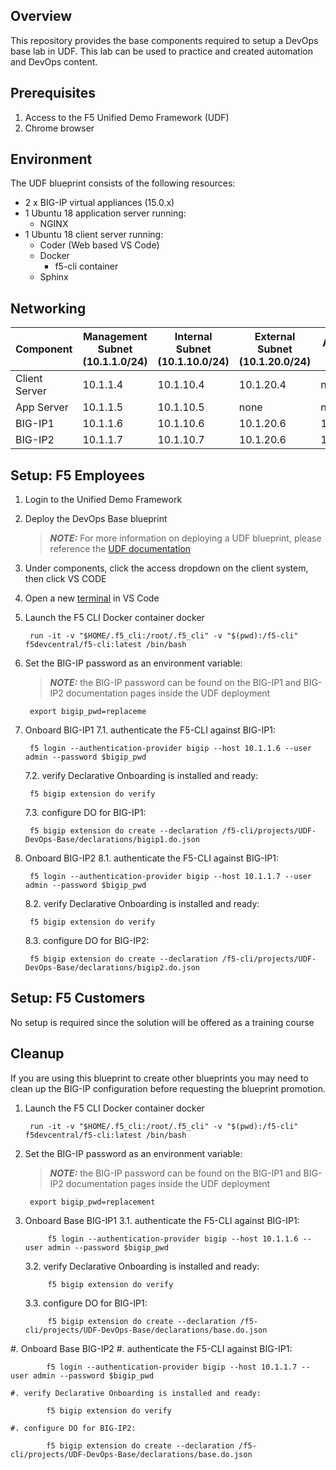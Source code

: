 ## Overview

This repository provides the base components required to setup a DevOps base lab in UDF.  This lab can be used to practice and created automation and DevOps content. 

## Prerequisites 

1. Access to the F5 Unified Demo Framework (UDF)
2. Chrome browser 

## Environment

The UDF blueprint consists of the following resources:

- 2 x BIG-IP virtual appliances (15.0.x)
- 1 Ubuntu 18 application server running: 
    - NGINX
- 1 Ubuntu 18 client server running: 
    - Coder (Web based VS Code) 
    - Docker 
        - f5-cli container
    - Sphinx

## Networking

| Component | Management Subnet (10.1.1.0/24) | Internal Subnet (10.1.10.0/24) | External Subnet (10.1.20.0/24) | Additional IPs | 
|-----------|---------------------------------|--------------------------------|--------------------------------|---------------|
| Client Server | 10.1.1.4 | 10.1.10.4 | 10.1.20.4 | none |
| App Server | 10.1.1.5 | 10.1.10.5 | none | none |
| BIG-IP1 | 10.1.1.6 | 10.1.10.6 | 10.1.20.6 | 10.1.20.20 |
| BIG-IP2 | 10.1.1.7 | 10.1.10.7 | 10.1.20.6 | 10.1.20.10 | 

## Setup: F5 Employees

1. Login to the Unified Demo Framework
2. Deploy the DevOps Base blueprint

    > **_NOTE:_** For more information on deploying a UDF blueprint, please reference the [UDF documentation](https://help.udf.f5.com/en/)
3. Under components, click the access dropdown on the client system, then click VS CODE
4. Open a new [terminal](https://code.visualstudio.com/docs/editor/integrated-terminal) in VS Code
5. Launch the F5 CLI Docker container docker 
    
        run -it -v "$HOME/.f5_cli:/root/.f5_cli" -v "$(pwd):/f5-cli" f5devcentral/f5-cli:latest /bin/bash

6. Set the BIG-IP password as an environment variable:

    > **_NOTE:_** the BIG-IP password can be found on the BIG-IP1 and BIG-IP2 documentation pages inside the UDF deployment
        
        export bigip_pwd=replaceme
7. Onboard BIG-IP1
    7.1. authenticate the F5-CLI against BIG-IP1:
        
        f5 login --authentication-provider bigip --host 10.1.1.6 --user admin --password $bigip_pwd

    7.2. verify Declarative Onboarding is installed and ready:
        
        f5 bigip extension do verify

    7.3. configure DO for BIG-IP1:
        
        f5 bigip extension do create --declaration /f5-cli/projects/UDF-DevOps-Base/declarations/bigip1.do.json

8. Onboard BIG-IP2
    8.1. authenticate the F5-CLI against BIG-IP1:
        
        f5 login --authentication-provider bigip --host 10.1.1.7 --user admin --password $bigip_pwd

    8.2. verify Declarative Onboarding is installed and ready:
        
        f5 bigip extension do verify
    8.3. configure DO for BIG-IP2:
        
        f5 bigip extension do create --declaration /f5-cli/projects/UDF-DevOps-Base/declarations/bigip2.do.json

Setup: F5 Customers
-------------------
No setup is required since the solution will be offered as a training course

Cleanup
-------
If you are using this blueprint to create other blueprints you may need to clean up the BIG-IP configuration before requesting the blueprint promotion.

1. Launch the F5 CLI Docker container docker 
    
        run -it -v "$HOME/.f5_cli:/root/.f5_cli" -v "$(pwd):/f5-cli" f5devcentral/f5-cli:latest /bin/bash

2. Set the BIG-IP password as an environment variable:

    > **_NOTE:_** the BIG-IP password can be found on the BIG-IP1 and BIG-IP2 documentation pages inside the UDF deployment
    
        export bigip_pwd=replacement

3. Onboard Base BIG-IP1
    3.1. authenticate the F5-CLI against BIG-IP1:
        
            f5 login --authentication-provider bigip --host 10.1.1.6 --user admin --password $bigip_pwd

    3.2. verify Declarative Onboarding is installed and ready:
        
            f5 bigip extension do verify

    3.3. configure DO for BIG-IP1:
            
            f5 bigip extension do create --declaration /f5-cli/projects/UDF-DevOps-Base/declarations/base.do.json

#. Onboard Base BIG-IP2
    #. authenticate the F5-CLI against BIG-IP1:
        
            f5 login --authentication-provider bigip --host 10.1.1.7 --user admin --password $bigip_pwd

    #. verify Declarative Onboarding is installed and ready:
        
            f5 bigip extension do verify

    #. configure DO for BIG-IP2:

            f5 bigip extension do create --declaration /f5-cli/projects/UDF-DevOps-Base/declarations/base.do.json
